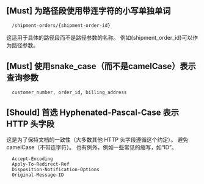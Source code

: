 ## [Must] 为路径段使用带连字符的小写单独单词
```
  /shipment-orders/{shipment-order-id}
```
这适用于具体的路径段而不是路径参数的名称。 例如{shipment_order_id}可以作为路径参数。

## [Must] 使用snake_case（而不是camelCase）表示查询参数
```
  customer_number, order_id, billing_address
```

## [Should]  首选 Hyphenated-Pascal-Case 表示 HTTP 头字段
这是为了保持文档的一致性（大多数其他 HTTP 头字段遵循这个约定）。 避免 camelCase（不带连字符）。 也有例外，例如一些常见的缩写，如“ID”。
```
  Accept-Encoding
  Apply-To-Redirect-Ref
  Disposition-Notification-Options
  Original-Message-ID
```

